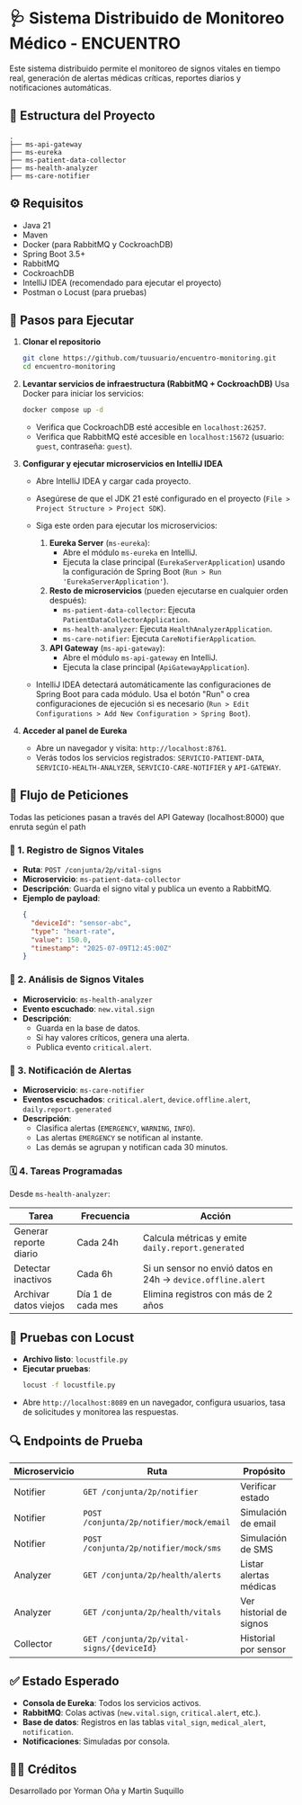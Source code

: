 # 🩺 Sistema Distribuido de Monitoreo Médico - ENCUENTRO

Este sistema distribuido permite el monitoreo de signos vitales en tiempo real, generación de alertas médicas críticas, reportes diarios y notificaciones automáticas.

## 📁 Estructura del Proyecto

```text
.
├── ms-api-gateway
├── ms-eureka
├── ms-patient-data-collector
├── ms-health-analyzer
├── ms-care-notifier
```

## ⚙️ Requisitos

- Java 21
- Maven
- Docker (para RabbitMQ y CockroachDB)
- Spring Boot 3.5+
- RabbitMQ
- CockroachDB
- IntelliJ IDEA (recomendado para ejecutar el proyecto)
- Postman o Locust (para pruebas)

## 🚀 Pasos para Ejecutar

1. **Clonar el repositorio**
   ```bash
   git clone https://github.com/tuusuario/encuentro-monitoring.git
   cd encuentro-monitoring
   ```

2. **Levantar servicios de infraestructura (RabbitMQ + CockroachDB)**
   Usa Docker para iniciar los servicios:
   ```bash
   docker compose up -d
   ```
   - Verifica que CockroachDB esté accesible en `localhost:26257`.
   - Verifica que RabbitMQ esté accesible en `localhost:15672` (usuario: `guest`, contraseña: `guest`).

3. **Configurar y ejecutar microservicios en IntelliJ IDEA**
   - Abre IntelliJ IDEA y cargar cada proyecto.
   - Asegúrese de que el JDK 21 esté configurado en el proyecto (`File > Project Structure > Project SDK`).
   - Siga este orden para ejecutar los microservicios:
     1. **Eureka Server** (`ms-eureka`):
        - Abre el módulo `ms-eureka` en IntelliJ.
        - Ejecuta la clase principal (`EurekaServerApplication`) usando la configuración de Spring Boot (`Run > Run 'EurekaServerApplication'`).
     2. **Resto de microservicios** (pueden ejecutarse en cualquier orden después):
        - `ms-patient-data-collector`: Ejecuta `PatientDataCollectorApplication`.
        - `ms-health-analyzer`: Ejecuta `HealthAnalyzerApplication`.
        - `ms-care-notifier`: Ejecuta `CareNotifierApplication`.
     3. **API Gateway** (`ms-api-gateway`):
        - Abre el módulo `ms-api-gateway` en IntelliJ.
        - Ejecuta la clase principal (`ApiGatewayApplication`).
        
   - IntelliJ IDEA detectará automáticamente las configuraciones de Spring Boot para cada módulo. Usa el botón "Run" o crea configuraciones de ejecución si es necesario (`Run > Edit Configurations > Add New Configuration > Spring Boot`).

4. **Acceder al panel de Eureka**
   - Abre un navegador y visita: `http://localhost:8761`.
   - Verás todos los servicios registrados: `SERVICIO-PATIENT-DATA`, `SERVICIO-HEALTH-ANALYZER`, `SERVICIO-CARE-NOTIFIER` y `API-GATEWAY`.

## 📡 Flujo de Peticiones
Todas las peticiones pasan a través del API Gateway (localhost:8000) que enruta según el path
### 🧾 1. Registro de Signos Vitales
- **Ruta**: `POST /conjunta/2p/vital-signs`
- **Microservicio**: `ms-patient-data-collector`
- **Descripción**: Guarda el signo vital y publica un evento a RabbitMQ.
- **Ejemplo de payload**:
  ```json
  {
    "deviceId": "sensor-abc",
    "type": "heart-rate",
    "value": 150.0,
    "timestamp": "2025-07-09T12:45:00Z"
  }
  ```

### 🧠 2. Análisis de Signos Vitales
- **Microservicio**: `ms-health-analyzer`
- **Evento escuchado**: `new.vital.sign`
- **Descripción**:
  - Guarda en la base de datos.
  - Si hay valores críticos, genera una alerta.
  - Publica evento `critical.alert`.

### 🔔 3. Notificación de Alertas
- **Microservicio**: `ms-care-notifier`
- **Eventos escuchados**: `critical.alert`, `device.offline.alert`, `daily.report.generated`
- **Descripción**:
  - Clasifica alertas (`EMERGENCY`, `WARNING`, `INFO`).
  - Las alertas `EMERGENCY` se notifican al instante.
  - Las demás se agrupan y notifican cada 30 minutos.

### 🗓️ 4. Tareas Programadas
Desde `ms-health-analyzer`:

| Tarea                     | Frecuencia        | Acción                                      |
|---------------------------|-------------------|---------------------------------------------|
| Generar reporte diario    | Cada 24h          | Calcula métricas y emite `daily.report.generated` |
| Detectar inactivos        | Cada 6h           | Si un sensor no envió datos en 24h → `device.offline.alert` |
| Archivar datos viejos     | Día 1 de cada mes | Elimina registros con más de 2 años         |

## 🧪 Pruebas con Locust
- **Archivo listo**: `locustfile.py`
- **Ejecutar pruebas**:
  ```bash
  locust -f locustfile.py
  ```
- Abre `http://localhost:8089` en un navegador, configura usuarios, tasa de solicitudes y monitorea las respuestas.

## 🔍 Endpoints de Prueba

| Microservicio         | Ruta                                    | Propósito                       |
|-----------------------|-----------------------------------------|---------------------------------|
| Notifier              | `GET /conjunta/2p/notifier`             | Verificar estado                |
| Notifier              | `POST /conjunta/2p/notifier/mock/email` | Simulación de email             |
| Notifier              | `POST /conjunta/2p/notifier/mock/sms`   | Simulación de SMS               |
| Analyzer              | `GET /conjunta/2p/health/alerts`        | Listar alertas médicas          |
| Analyzer              | `GET /conjunta/2p/health/vitals`        | Ver historial de signos         |
| Collector             | `GET /conjunta/2p/vital-signs/{deviceId}` | Historial por sensor          |

## ✅ Estado Esperado
- **Consola de Eureka**: Todos los servicios activos.
- **RabbitMQ**: Colas activas (`new.vital.sign`, `critical.alert`, etc.).
- **Base de datos**: Registros en las tablas `vital_sign`, `medical_alert`, `notification`.
- **Notificaciones**: Simuladas por consola.

## 👨‍⚕️ Créditos
Desarrollado por Yorman Oña y Martin Suquillo